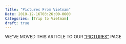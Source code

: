 ```yaml
---
Title: "Pictures From Vietnam"
Date: 2010-12-16T03:26:00-0600
Categories: [Trip to Vietnam]
draft: true
---
```


WE'VE MOVED THIS ARTICLE TO OUR
["PICTURES"](http://basheracademy.blogspot.com/p/pictures.html) PAGE
